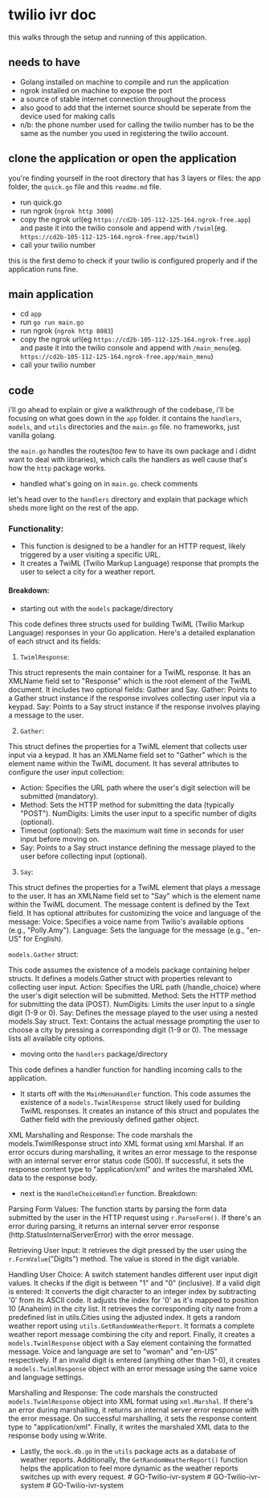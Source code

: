 # twilio ivr doc

this walks through the setup and running of this application.



## needs to have
- Golang installed on machine to compile and run the application
- ngrok installed on machine to expose the port
- a source of stable internet connection throughout the process
- also good to add that the internet source should be seperate from the device used for making calls
- n/b: the phone number used for calling the twilio number has to be the same as the number you used in registering the twilio account.

## clone the application or open the application

you're finding yourself in the root directory that has 3 layers or files: the app folder, the `quick.go` file and this `readme.md` file. 

- run quick.go
- run ngrok (`ngrok http 3000`)
- copy the ngrok url(eg `https://cd2b-105-112-125-164.ngrok-free.app`) and paste it into the twilio console and append with `/twiml`(eg. `https://cd2b-105-112-125-164.ngrok-free.app/twiml`)
- call your twilio number

this is the first demo to check if your twilio is configured properly and if the application runs fine.

## main application

- cd `app`
- run `go run main.go`
- run ngrok (`ngrok http 8083`)
- copy the ngrok url(eg `https://cd2b-105-112-125-164.ngrok-free.app`) and paste it into the twilio console and append with `/main_menu`(eg. `https://cd2b-105-112-125-164.ngrok-free.app/main_menu`)
- call your twilio number


## code 

i'll go ahead to explain or give a walkthrough of the codebase, i'll be focusing on what goes down in the `app` folder. it contains the `handlers`, `models`, and `utils` directories and the `main.go` file. 
no frameworks, just vanilla golang.

the `main.go` handles the routes(too few to have its own package and i didnt want to deal with libraries), which calls the handlers as well cause that's how the `http` package works.
- handled what's going on in `main.go`. check comments

let's head over to the `handlers` directory and explain that package which sheds more light on the rest of the app.

### Functionality:

- This function is designed to be a handler for an HTTP request, likely triggered by a user visiting a specific URL.
- It creates a TwiML (Twilio Markup Language) response that prompts the user to select a city for a weather report.

#### Breakdown:


- starting out with the `models` package/directory

This code defines three structs used for building TwiML (Twilio Markup Language) responses in your Go application. Here's a detailed explanation of each struct and its fields:

1. `TwimlResponse`:

This struct represents the main container for a TwiML response.
It has an XMLName field set to "Response" which is the root element of the TwiML document.
It includes two optional fields: Gather and Say.
Gather: Points to a Gather struct instance if the response involves collecting user input via a keypad.
Say: Points to a Say struct instance if the response involves playing a message to the user.

2. `Gather`:

This struct defines the properties for a TwiML element that collects user input via a keypad.
It has an XMLName field set to "Gather" which is the element name within the TwiML document.
It has several attributes to configure the user input collection:
- Action: Specifies the URL path where the user's digit selection will be submitted (mandatory).
- Method: Sets the HTTP method for submitting the data (typically "POST").
NumDigits: Limits the user input to a specific number of digits (optional).
- Timeout (optional): Sets the maximum wait time in seconds for user input before moving on.
- Say: Points to a Say struct instance defining the message played to the user before collecting input (optional).

3. `Say`:

This struct defines the properties for a TwiML element that plays a message to the user.
It has an XMLName field set to "Say" which is the element name within the TwiML document.
The message content is defined by the Text field.
It has optional attributes for customizing the voice and language of the message:
Voice: Specifies a voice name from Twilio's available options (e.g., "Polly.Amy").
Language: Sets the language for the message (e.g., "en-US" for English).

`models.Gather` struct:

This code assumes the existence of a models package containing helper structs.
It defines a models.Gather struct with properties relevant to collecting user input.
Action: Specifies the URL path (/handle_choice) where the user's digit selection will be submitted.
Method: Sets the HTTP method for submitting the data (POST).
NumDigits: Limits the user input to a single digit (1-9 or 0).
Say: Defines the message played to the user using a nested models.Say struct.
Text: Contains the actual message prompting the user to choose a city by pressing a corresponding digit (1-9 or 0). The message lists all available city options.

- moving onto the `handlers` package/directory

This code defines a handler function for handling incoming calls to the application. 

- It starts off with the `MainMenuHandler` function.
This code assumes the existence of a `models.TwimlResponse `struct likely used for building TwiML responses.
It creates an instance of this struct and populates the Gather field with the previously defined gather object.

XML Marshalling and Response:
The code marshals the models.TwimlResponse struct into XML format using xml.Marshal.
If an error occurs during marshalling, it writes an error message to the response with an internal server error status code (500).
If successful, it sets the response content type to "application/xml" and writes the marshaled XML data to the response body.

- next is the `HandleChoiceHandler` function.
Breakdown:

Parsing Form Values:
The function starts by parsing the form data submitted by the user in the HTTP request using `r.ParseForm()`.
If there's an error during parsing, it returns an internal server error response (http.StatusInternalServerError) with the error message.

Retrieving User Input:
It retrieves the digit pressed by the user using the `r.FormValue`("Digits") method.
The value is stored in the digit variable.

Handling User Choice:
A switch statement handles different user input digit values.
It checks if the digit is between "1" and "0" (inclusive).
If a valid digit is entered:
It converts the digit character to an integer index by subtracting '0' from its ASCII code.
It adjusts the index for '0' as it's mapped to position 10 (Anaheim) in the city list.
It retrieves the corresponding city name from a predefined list in utils.Cities using the adjusted index.
It gets a random weather report using `utils.GetRandomWeatherReport`.
It formats a complete weather report message combining the city and report.
Finally, it creates a `models.TwimlResponse` object with a Say element containing the formatted message. Voice and language are set to "woman" and "en-US" respectively.
If an invalid digit is entered (anything other than 1-0), it creates a `models.TwimlResponse` object with an error message using the same voice and language settings.

Marshalling and Response:
The code marshals the constructed `models.TwimlResponse` object into XML format using `xml.Marshal`.
If there's an error during marshalling, it returns an internal server error response with the error message.
On successful marshalling, it sets the response content type to "application/xml".
Finally, it writes the marshaled XML data to the response body using w.Write.


- Lastly, the `mock.db.go` in the `utils` package acts as a database of weather reports. Additionally, the `GetRandomWeatherReport()` function helps the application to feel more dynamic as the weather reports switches up with every request. #   G O - T w i l i o - i v r - s y s t e m 
 
 #   G O - T w i l i o - i v r - s y s t e m 
 
 #   G O - T w i l i o - i v r - s y s t e m 
 
 
